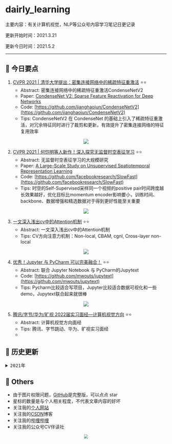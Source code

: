 # dairly_learning
主要内容：有关计算机视觉，NLP等公众号内容学习笔记日更记录

更新开始时间：2021.3.21

更新今日时间：2021.5.2

------



## :paperclip:  今日要点

1. [CVPR 2021 | 清华大学提出：密集连接网络中的稀疏特征重激活](https://mp.weixin.qq.com/s/hfq4pBa7CZE8MWieT9FraA)         :star::star:
   - Abstract: 密集连接网络中的稀疏特征重激活CondenseNetV2
   - Paper: [CondenseNet V2: Sparse Feature Reactivation for Deep Networks](https://arxiv.org/abs/2104.04382)
   - Code: [https://github.com/jianghaojun/CondenseNetV2](https://github.com/jianghaojun/CondenseNetV2)
   - Tips: CondenseNetV2 在 CondenseNet 的基础上引入了稀疏特征重激活，对冗余特征同时进行了裁剪和更新，有效提升了密集连接网络的特征复用效率

<div align=center><img src="https://mmbiz.qpic.cn/mmbiz_jpg/yNnalkXE7oXP0nTnSvMLtaHyhcT5b01zNXmH2x1kWPPdyW3eIMNib6SUwohfibnRicB7ibMt0zL2ica3tLRkgTDWjjA/640?wx_fmt=jpeg&tp=webp&wxfrom=5&wx_lazy=1&wx_co=1" style='zoom:100%'>
</div>

2. [CVPR 2021 | 何恺明等人新作！深入探究无监督时空表征学习](https://mp.weixin.qq.com/s/PG9_AN-bo7emTks94AlQ8w)       :star::star:
   - Abstract: 无监督时空表征学习的大规模研究
   - Paper: [A Large-Scale Study on Unsupervised Spatiotemporal Representation Learning](https://arxiv.org/abs/2104.14558)
   - Code: [https://github.com/facebookresearch/SlowFast](https://github.com/facebookresearch/SlowFast)
   - Tips: 时空的Self-Supervised采样同一个视频的positive pair时间跨度越长效果越好，优化目标比momentum encoder影响要小，训练时间、backbone、数据增强和精选数据对于得到更好性能至关重要

<div align=center><img src="https://mmbiz.qpic.cn/mmbiz_png/J24zDnPUB9FsNc3uJKiaHSLCRV0UegRXfU56RTlWwKmayuDt1OEv5Oz6kY0fnjqmZN8O0gatCGv55DInWg1OWPw/640?wx_fmt=png&tp=webp&wxfrom=5&wx_lazy=1&wx_co=1" style='zoom:100%'>
</div>


3. [一文深入浅出cv中的Attention机制](https://mp.weixin.qq.com/s/nZvauf0zWJq9jSBu4zJ72A)       :star::star:
   - Abstract: 一文深入浅出cv中的Attention机制
   - Tips: CV方向注意力机制：Non-local, CBAM, cgnl, Cross-layer non-local

<div align=center><img src="https://mmbiz.qpic.cn/mmbiz_png/8SMJ0xH7ShdV42kNMrRGy0FrbP9Y0b6tuBdOIW9LshUicZbsqm415QHwwfuIymUJFE6RxjCUQwhL5rADoYDwarQ/640?wx_fmt=png&tp=webp&wxfrom=5&wx_lazy=1&wx_co=1" style='zoom:100%'>
</div>

4. [优秀！Jupyter 与 PyCharm 可以完美融合！](https://mp.weixin.qq.com/s/vT2QJwe0MEju65wEt8tHfg)       :star::star:
   - Abstract: 联合 Jupyter Notebook 与 PyCharm的Jupytext
   - Code: [https://github.com/mwouts/jupytext](https://github.com/mwouts/jupytext)
   - Tips: Pycharm比较适合写项目，Jupyter比较适合数据可视化和一些demo，Jupytext联合起来就很棒

<div align=center><img src="https://mmbiz.qpic.cn/mmbiz_png/KmXPKA19gW8ibfAgrH2ibHwrofLJW5U4XK5QeicMNkHicQtWP1agD6Y8QQZoYiadicFrnhtxSGCXcH3FTCOrpRkIITkg/640?wx_fmt=jpeg&tp=webp&wxfrom=5&wx_lazy=1&wx_co=1" style='zoom:100%'>
</div>

5. [腾讯/字节/华为/旷视 2022届实习面经—计算机视觉方向](https://mp.weixin.qq.com/s/2mlHNwXJQZFrddDGSRkkIg)       :star::star:
   - Abstract: 计算机视觉方向面经
   - Tips: 腾讯、字节跳动、华为、旷视实习面经
   - 


## :paperclip:  历史更新

<pre><details><summary>2021年</summary>
<details><summary>3月</summary>
    1. <a href="notes/202103/0321.md" target="_blank">公众号内容拓展学习笔记（2021.3.21）</a>
    2. <a href="notes/202103/0322.md" target="_blank">公众号内容拓展学习笔记（2021.3.22）</a>
    3. <a href="notes/202103/0323.md" target="_blank">公众号内容拓展学习笔记（2021.3.23）</a>
    4. <a href="notes/202103/0324.md" target="_blank">公众号内容拓展学习笔记（2021.3.24）</a>
    5. <a href="notes/202103/0325.md" target="_blank">公众号内容拓展学习笔记（2021.3.25）</a>
    6. <a href="notes/202103/0326.md" target="_blank">公众号内容拓展学习笔记（2021.3.26）</a>
    7. <a href="notes/202103/0327.md" target="_blank">公众号内容拓展学习笔记（2021.3.27）</a>
    8. <a href="notes/202103/0328.md" target="_blank">公众号内容拓展学习笔记（2021.3.28）</a>
    9. <a href="notes/202103/0329.md" target="_blank">公众号内容拓展学习笔记（2021.3.29）</a>
    10. <a href="notes/202103/0330.md" target="_blank">公众号内容拓展学习笔记（2021.3.30）</a>
    11. <a href="notes/202103/0331.md" target="_blank">公众号内容拓展学习笔记（2021.3.31）</a>
</details>
<details><summary>4月</summary>
    1. <a href="notes/202104/0401.md" target="_blank">公众号内容拓展学习笔记（2021.4.1）</a>
    2. <a href="notes/202104/0402.md" target="_blank">公众号内容拓展学习笔记（2021.4.2）</a>
    3. <a href="notes/202104/0403.md" target="_blank">公众号内容拓展学习笔记（2021.4.3）</a>
    4. <a href="notes/202104/0404.md" target="_blank">公众号内容拓展学习笔记（2021.4.4）</a>
    5. <a href="notes/202104/0405.md" target="_blank">公众号内容拓展学习笔记（2021.4.5）</a>
    6. <a href="notes/202104/0406.md" target="_blank">公众号内容拓展学习笔记（2021.4.6）</a>
    7. <a href="notes/202104/0407.md" target="_blank">公众号内容拓展学习笔记（2021.4.7）</a>
    8. <a href="notes/202104/0408.md" target="_blank">公众号内容拓展学习笔记（2021.4.8）</a>
    9. <a href="notes/202104/0409.md" target="_blank">公众号内容拓展学习笔记（2021.4.9）</a>
    10. <a href="notes/202104/0410.md" target="_blank">公众号内容拓展学习笔记（2021.4.10）</a>
    11. <a href="notes/202104/0411.md" target="_blank">公众号内容拓展学习笔记（2021.4.11）</a>
    12. <a href="notes/202104/0412.md" target="_blank">公众号内容拓展学习笔记（2021.4.12）</a>
    13. <a href="notes/202104/0413.md" target="_blank">公众号内容拓展学习笔记（2021.4.13）</a>
    14. <a href="notes/202104/0414.md" target="_blank">公众号内容拓展学习笔记（2021.4.14）</a>
    15. <a href="notes/202104/0415.md" target="_blank">公众号内容拓展学习笔记（2021.4.15）</a>
    16. <a href="notes/202104/0416.md" target="_blank">公众号内容拓展学习笔记（2021.4.16）</a>
    17. <a href="notes/202104/0417.md" target="_blank">公众号内容拓展学习笔记（2021.4.17）</a>
    18. <a href="notes/202104/0418.md" target="_blank">公众号内容拓展学习笔记（2021.4.18）</a>
    19. <a href="notes/202104/0419.md" target="_blank">公众号内容拓展学习笔记（2021.4.19）</a>
    20. <a href="notes/202104/0420.md" target="_blank">公众号内容拓展学习笔记（2021.4.20）</a>
    21. <a href="notes/202104/0421.md" target="_blank">公众号内容拓展学习笔记（2021.4.21）</a>
    22. <a href="notes/202104/0422.md" target="_blank">公众号内容拓展学习笔记（2021.4.22）</a>
    23. <a href="notes/202104/0423.md" target="_blank">公众号内容拓展学习笔记（2021.4.23）</a>
    24. <a href="notes/202104/0424.md" target="_blank">公众号内容拓展学习笔记（2021.4.24）</a>
    25. <a href="notes/202104/0425.md" target="_blank">公众号内容拓展学习笔记（2021.4.25）</a>
    26. <a href="notes/202104/0426.md" target="_blank">公众号内容拓展学习笔记（2021.4.26）</a>
    27. <a href="notes/202104/0427.md" target="_blank">公众号内容拓展学习笔记（2021.4.27）</a>
    28. <a href="notes/202104/0428.md" target="_blank">公众号内容拓展学习笔记（2021.4.28）</a>
    29. <a href="notes/202104/0429.md" target="_blank">公众号内容拓展学习笔记（2021.4.29）</a>
    30. <a href="notes/202104/0430.md" target="_blank">公众号内容拓展学习笔记（2021.4.30）</a>
</details>
<details><summary>5月</summary>
    1. <a href="notes/202105/0501.md" target="_blank">公众号内容拓展学习笔记（2021.5.1）</a>
    2. <a href="notes/202105/0502.md" target="_blank">公众号内容拓展学习笔记（2021.5.2）</a>
</details>
</pre>



## :paperclip:  Others

- 由于图片权限问题，[GitHub](https://github.com/xiaoxuebajie/dairly_learning)是完整版，可以点点 star
- 星标的数量是与个人相关程度，不代表文章内容的好坏
- 关注我的[个人网站](http://www.cvbds.cn/)
- 关注我的[CSDN](https://blog.csdn.net/xiaoxuebajie)博客
- 关注我的[哔哩哔哩](https://space.bilibili.com/424394389)
- 关注我的公众号CV伴读社

<div align=center><img src="https://img-blog.csdnimg.cn/202005031406335.jpg" style='zoom:80%'>
</div>